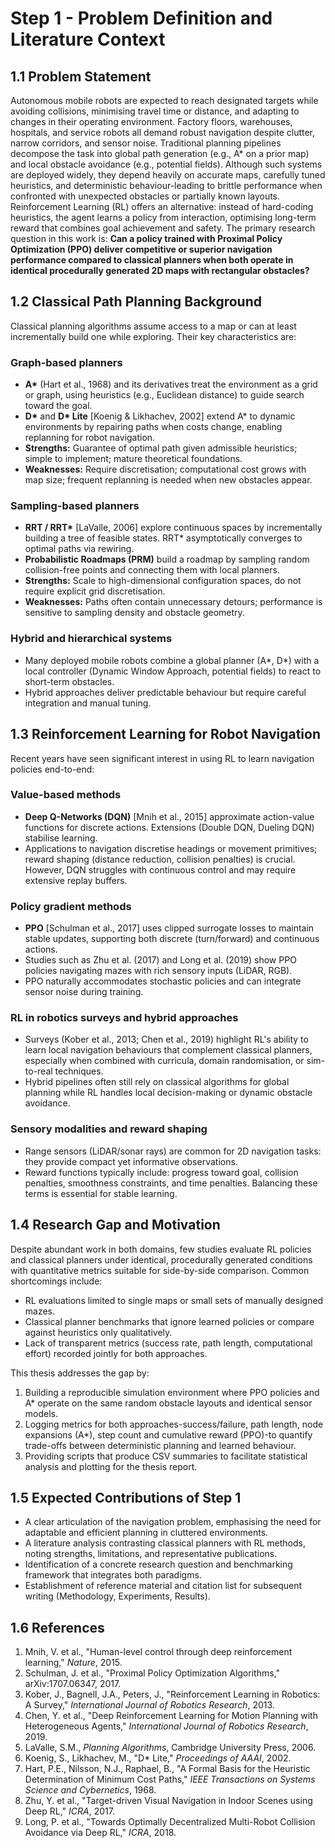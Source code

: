 # Step 1 - Problem Definition and Literature Context

## 1.1 Problem Statement
Autonomous mobile robots are expected to reach designated targets while avoiding collisions, minimising travel time or distance, and adapting to changes in their operating environment. Factory floors, warehouses, hospitals, and service robots all demand robust navigation despite clutter, narrow corridors, and sensor noise. Traditional planning pipelines decompose the task into global path generation (e.g., A* on a prior map) and local obstacle avoidance (e.g., potential fields). Although such systems are deployed widely, they depend heavily on accurate maps, carefully tuned heuristics, and deterministic behaviour-leading to brittle performance when confronted with unexpected obstacles or partially known layouts. Reinforcement Learning (RL) offers an alternative: instead of hard-coding heuristics, the agent learns a policy from interaction, optimising long-term reward that combines goal achievement and safety. The primary research question in this work is: **Can a policy trained with Proximal Policy Optimization (PPO) deliver competitive or superior navigation performance compared to classical planners when both operate in identical procedurally generated 2D maps with rectangular obstacles?**

## 1.2 Classical Path Planning Background
Classical planning algorithms assume access to a map or can at least incrementally build one while exploring. Their key characteristics are:

### Graph-based planners
- **A\*** (Hart et al., 1968) and its derivatives treat the environment as a grid or graph, using heuristics (e.g., Euclidean distance) to guide search toward the goal.  
- **D\*** and **D\* Lite** [Koenig & Likhachev, 2002] extend A\* to dynamic environments by repairing paths when costs change, enabling replanning for robot navigation.  
- **Strengths:** Guarantee of optimal path given admissible heuristics; simple to implement; mature theoretical foundations.  
- **Weaknesses:** Require discretisation; computational cost grows with map size; frequent replanning is needed when new obstacles appear.

### Sampling-based planners
- **RRT / RRT\*** [LaValle, 2006] explore continuous spaces by incrementally building a tree of feasible states. RRT\* asymptotically converges to optimal paths via rewiring.  
- **Probabilistic Roadmaps (PRM)** build a roadmap by sampling random collision-free points and connecting them with local planners.  
- **Strengths:** Scale to high-dimensional configuration spaces, do not require explicit grid discretisation.  
- **Weaknesses:** Paths often contain unnecessary detours; performance is sensitive to sampling density and obstacle geometry.

### Hybrid and hierarchical systems
- Many deployed mobile robots combine a global planner (A\*, D\*) with a local controller (Dynamic Window Approach, potential fields) to react to short-term obstacles.  
- Hybrid approaches deliver predictable behaviour but require careful integration and manual tuning.

## 1.3 Reinforcement Learning for Robot Navigation
Recent years have seen significant interest in using RL to learn navigation policies end-to-end:

### Value-based methods
- **Deep Q-Networks (DQN)** [Mnih et al., 2015] approximate action-value functions for discrete actions. Extensions (Double DQN, Dueling DQN) stabilise learning.  
- Applications to navigation discretise headings or movement primitives; reward shaping (distance reduction, collision penalties) is crucial. However, DQN struggles with continuous control and may require extensive replay buffers.

### Policy gradient methods
- **PPO** [Schulman et al., 2017] uses clipped surrogate losses to maintain stable updates, supporting both discrete (turn/forward) and continuous actions.  
- Studies such as Zhu et al. (2017) and Long et al. (2019) show PPO policies navigating mazes with rich sensory inputs (LiDAR, RGB).  
- PPO naturally accommodates stochastic policies and can integrate sensor noise during training.

### RL in robotics surveys and hybrid approaches
- Surveys (Kober et al., 2013; Chen et al., 2019) highlight RL's ability to learn local navigation behaviours that complement classical planners, especially when combined with curricula, domain randomisation, or sim-to-real techniques.
- Hybrid pipelines often still rely on classical algorithms for global planning while RL handles local decision-making or dynamic obstacle avoidance.

### Sensory modalities and reward shaping
- Range sensors (LiDAR/sonar rays) are common for 2D navigation tasks: they provide compact yet informative observations.  
- Reward functions typically include: progress toward goal, collision penalties, smoothness constraints, and time penalties. Balancing these terms is essential for stable learning.

## 1.4 Research Gap and Motivation
Despite abundant work in both domains, few studies evaluate RL policies and classical planners under identical, procedurally generated conditions with quantitative metrics suitable for side-by-side comparison. Common shortcomings include:
- RL evaluations limited to single maps or small sets of manually designed mazes.
- Classical planner benchmarks that ignore learned policies or compare against heuristics only qualitatively.
- Lack of transparent metrics (success rate, path length, computational effort) recorded jointly for both approaches.

This thesis addresses the gap by:
1. Building a reproducible simulation environment where PPO policies and A\* operate on the same random obstacle layouts and identical sensor models.
2. Logging metrics for both approaches-success/failure, path length, node expansions (A\*), step count and cumulative reward (PPO)-to quantify trade-offs between deterministic planning and learned behaviour.
3. Providing scripts that produce CSV summaries to facilitate statistical analysis and plotting for the thesis report.

## 1.5 Expected Contributions of Step 1
- A clear articulation of the navigation problem, emphasising the need for adaptable and efficient planning in cluttered environments.  
- A literature analysis contrasting classical planners with RL methods, noting strengths, limitations, and representative publications.  
- Identification of a concrete research question and benchmarking framework that integrates both paradigms.  
- Establishment of reference material and citation list for subsequent writing (Methodology, Experiments, Results).

## 1.6 References
1. Mnih, V. et al., "Human-level control through deep reinforcement learning," *Nature*, 2015.  
2. Schulman, J. et al., "Proximal Policy Optimization Algorithms," arXiv:1707.06347, 2017.  
3. Kober, J., Bagnell, J.A., Peters, J., "Reinforcement Learning in Robotics: A Survey," *International Journal of Robotics Research*, 2013.  
4. Chen, Y. et al., "Deep Reinforcement Learning for Motion Planning with Heterogeneous Agents," *International Journal of Robotics Research*, 2019.  
5. LaValle, S.M., *Planning Algorithms*, Cambridge University Press, 2006.  
6. Koenig, S., Likhachev, M., "D* Lite," *Proceedings of AAAI*, 2002.  
7. Hart, P.E., Nilsson, N.J., Raphael, B., "A Formal Basis for the Heuristic Determination of Minimum Cost Paths," *IEEE Transactions on Systems Science and Cybernetics*, 1968.  
8. Zhu, Y. et al., "Target-driven Visual Navigation in Indoor Scenes using Deep RL," *ICRA*, 2017.  
9. Long, P. et al., "Towards Optimally Decentralized Multi-Robot Collision Avoidance via Deep RL," *ICRA*, 2018.  
